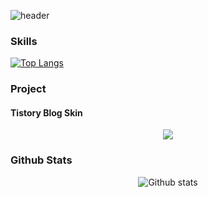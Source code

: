![header](https://capsule-render.vercel.app/api?type=waving&color=0:7F7FD5,50:86A8E7,100:f64f59&height=300&section=header&text=Taehong%20Kim&fontSize=90&animation=fadeIn&fontAlignY=38&desc=Web%20Developer&descAlignY=52&descAlign=72)

### Skills

[![Top Langs](https://github-readme-stats.vercel.app/api/top-langs/?username=bluemiv&theme=tokyonight)](https://github.com/bluemiv/github-readme-stats)


### Project

#### Tistory Blog Skin

<p align="center">
<a href="https://github.com/bluemiv/tistory_berry_skin">
  <img src="https://github-readme-stats.vercel.app/api/pin/?username=bluemiv&repo=tistory_berry_skin&theme=tokyonight" />
</a>
</p>

### Github Stats

<p align="center">
  <img src="https://github-readme-stats.vercel.app/api?username=bluemiv&show_icons=true&theme=tokyonight" alt="Github stats" />
</p>
